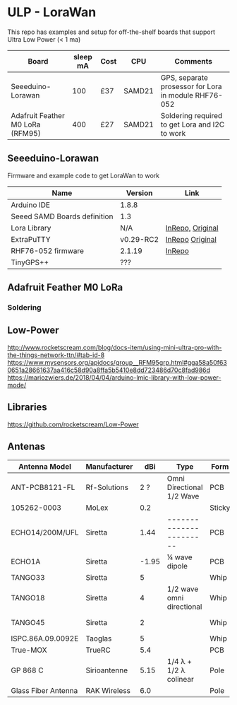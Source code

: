 # ULP - LoraWan
This repo has examples and setup for off-the-shelf boards that support Ultra Low Power (< 1 ma)

| Board                           | sleep mA  | Cost| CPU   |  Comments | 
| ------------------------------- | ---- | ----|-------| --------- |
| Seeeduino-Lorawan               | 100  | £37 |SAMD21 | GPS, separate prosessor for Lora in module RHF76-052 | 
| Adafruit Feather M0 LoRa (RFM95)| 400  | £27 |SAMD21 | Soldering required to get Lora and I2C to work       | 

## Seeeduino-Lorawan
Firmware and example code to get LoraWan to work


| Name                                                | Version                  | Link                                                  | 
| ------------------------------------------  | ----------------------- | -------------------------------------------------------------  |
|  Arduino   IDE                                  |            1.8.8            |                                                        |
| Seeed SAMD Boards  definition   |           1.3                 |                                                                                      |
|  Lora Library                                     |           N/A               | [InRepo,](/ExtraPuTTY) [Original](http://www.extraputty.com/)  |
| ExtraPuTTY                                       |        v0.29-RC2       | [InRepo](/LoraLibrary) [Original](https://github.com/toddkrein/OTAA-LoRaWAN-Seeed)   | 
| RHF76-052 firmware                      |          2.1.19            | [InRepo](/Firmware_RHF76-052/rhf76-052am-v2.1.19-20180525.ebin.bin) |
| TinyGPS++                                        | ???                           |                                                                                       |

## Adafruit Feather M0 LoRa
### Soldering 


## Low-Power
http://www.rocketscream.com/blog/docs-item/using-mini-ultra-pro-with-the-things-network-ttn/#tab-id-8
https://www.mysensors.org/apidocs/group__RFM95grp.html#gga58a50f630651a28661637aa416c58d90a8ffa5b5410e8dd723486d70c8fad986d
https://mariozwiers.de/2018/04/04/arduino-lmic-library-with-low-power-mode/


## Libraries
https://github.com/rocketscream/Low-Power

## Antenas 
| Antenna Model  | Manufacturer | dBi| Type                    | Form | MHz                       |Contact|
| ---------------| ------------ | -- | ----------------------- | -----| ------------------------- | ------|
| ANT-PCB8121-FL | Rf-Solutions | 2 ?|Omni Directional 1/2 Wave|  PCB | 800/900/1800/1900/2100    | iPex  |
| 105262-0003    | MoLex        | 0.2|                         |Sticky|  868/915                  | iPex  |
|ECHO14/200M/UFL | Siretta      |1.44| ----------------------- | PCB  |800/900/1800/1900/2100/2600| iPex  |
| ECHO1A         | Siretta      |-1.95|    ¼ wave dipole       | PCB  |800/900/1800/1900/2100/2600| iPex  |
| TANGO33        | Siretta      | 5  |                         |Whip  |850/900/1800/1900/2100     | SMA   |
| TANGO18        | Siretta      | 4  |1/2 wave omni directional|Whip  | 850/900/1800/1900/2100    | SMA   |
| TANGO45        | Siretta      | 2  |                         |Whip  |734-960/1710-2170/2300-2700| iPex  |
|ISPC.86A.09.0092E | Taoglas    | 5  |                         |Whip  | 868                       | MMCX  |
| True-MOX       | TrueRC       | 5.4|                         |PCB   | 868                       | SMA   |
| GP 868 C       | Sirioantenne |5.15| 1/4 λ + 1/2 λ colinear  | Pole | 868                       |N-female|
| Glass Fiber Antenna| RAK Wireless | 6.0|                         | Pole | 433/570/868/915           | N Male|
